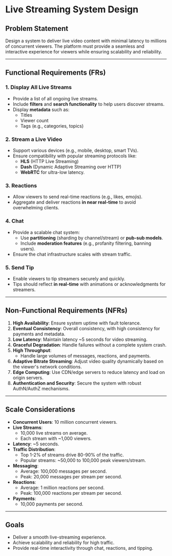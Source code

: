 # Live Streaming System Design

## Problem Statement
Design a system to deliver live video content with minimal latency to millions of concurrent viewers. The platform must provide a seamless and interactive experience for viewers while ensuring scalability and reliability.

---

## Functional Requirements (FRs)

### 1. Display All Live Streams
- Provide a list of all ongoing live streams.
- Include **filters** and **search functionality** to help users discover streams.
- Display **metadata** such as:
  - Titles
  - Viewer count
  - Tags (e.g., categories, topics)

### 2. Stream a Live Video
- Support various devices (e.g., mobile, desktop, smart TVs).
- Ensure compatibility with popular streaming protocols like:
  - **HLS** (HTTP Live Streaming)
  - **Dash** (Dynamic Adaptive Streaming over HTTP)
  - **WebRTC** for ultra-low latency.

### 3. Reactions
- Allow viewers to send real-time reactions (e.g., likes, emojis).
- Aggregate and deliver reactions **in near real-time** to avoid overwhelming clients.

### 4. Chat
- Provide a scalable chat system:
  - Use **partitioning** (sharding by channel/stream) or **pub-sub models**.
  - Include **moderation features** (e.g., profanity filtering, banning users).
- Ensure the chat infrastructure scales with stream traffic.

### 5. Send Tip
- Enable viewers to tip streamers securely and quickly.
- Tips should reflect **in real-time** with animations or acknowledgments for streamers.

---

## Non-Functional Requirements (NFRs)
1. **High Availability**: Ensure system uptime with fault tolerance.
2. **Eventual Consistency**: Overall consistency, with high consistency for payments and metadata.
3. **Low Latency**: Maintain latency ~5 seconds for video streaming.
4. **Graceful Degradation**: Handle failures without a complete system crash.
5. **High Throughput**:
   - Handle large volumes of messages, reactions, and payments.
6. **Adaptive Bitrate Streaming**: Adjust video quality dynamically based on the viewer's network conditions.
7. **Edge Computing**: Use CDN/edge servers to reduce latency and load on origin servers.
8. **Authentication and Security**: Secure the system with robust AuthN/AuthZ mechanisms.

---

## Scale Considerations
- **Concurrent Users**: 10 million concurrent viewers.
- **Live Streams**: 
  - 10,000 live streams on average.
  - Each stream with ~1,000 viewers.
- **Latency**: ~5 seconds.
- **Traffic Distribution**: 
  - Top 1-2% of streams drive 80-90% of the traffic.
  - Popular streams: ~50,000 to 100,000 peak viewers/stream.
- **Messaging**:
  - Average: 100,000 messages per second.
  - Peak: 20,000 messages per stream per second.
- **Reactions**:
  - Average: 1 million reactions per second.
  - Peak: 100,000 reactions per stream per second.
- **Payments**:
  - 10,000 payments per second.

---

## Goals
- Deliver a smooth live-streaming experience.
- Achieve scalability and reliability for high traffic.
- Provide real-time interactivity through chat, reactions, and tipping.

